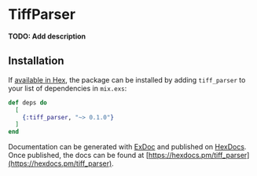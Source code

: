 # TiffParser

**TODO: Add description**

## Installation

If [available in Hex](https://hex.pm/docs/publish), the package can be installed
by adding `tiff_parser` to your list of dependencies in `mix.exs`:

```elixir
def deps do
  [
    {:tiff_parser, "~> 0.1.0"}
  ]
end
```

Documentation can be generated with [ExDoc](https://github.com/elixir-lang/ex_doc)
and published on [HexDocs](https://hexdocs.pm). Once published, the docs can
be found at [https://hexdocs.pm/tiff_parser](https://hexdocs.pm/tiff_parser).

